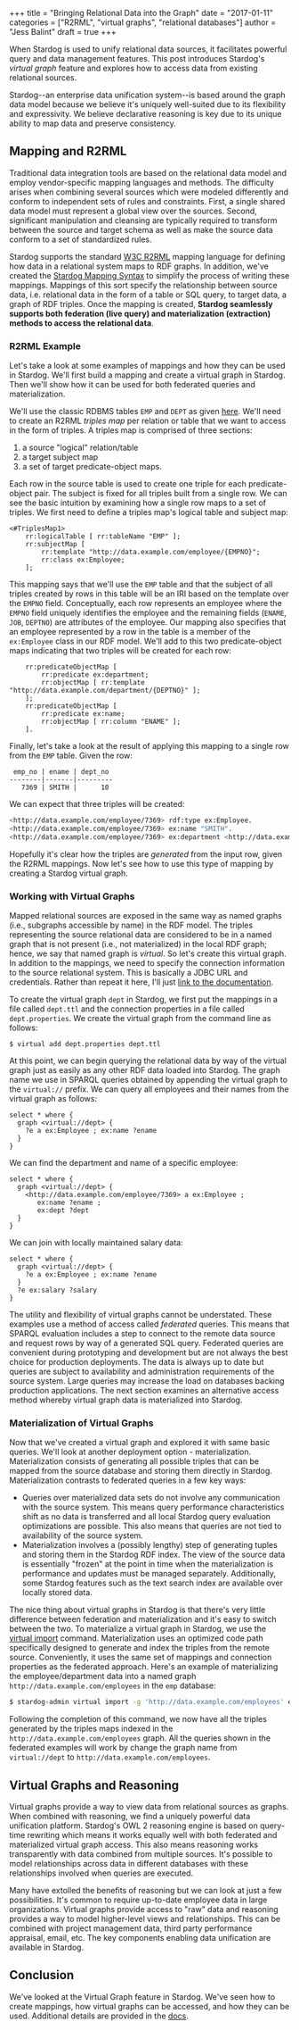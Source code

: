 +++
title = "Bringing Relational Data into the Graph"
date = "2017-01-11"
categories = ["R2RML", "virtual graphs", "relational databases"]
author = "Jess Balint"
draft = true
+++

When Stardog is used to unify relational data sources, it facilitates powerful
query and data management features. This post introduces Stardog's _virtual
graph_ feature and explores how to access data from existing relational
sources.<!--more-->

Stardog--an enterprise data unification system--is based around the graph data
model because we believe it's uniquely well-suited due to its flexibility and
expressivity. We believe declarative reasoning is key due to its unique ability
to map data and preserve consistency.

## Mapping and R2RML

Traditional data integration tools are based on the relational data model and
employ vendor-specific mapping languages and methods. The difficulty arises when
combining several sources which were modeled differently and conform to
independent sets of rules and constraints. First, a single shared data model
must represent a global view over the sources. Second, significant manipulation
and cleansing are typically required to transform between the source and target
schema as well as make the source data conform to a set of standardized rules.

Stardog supports the standard [W3C R2RML](https://www.w3.org/TR/r2rml/) mapping
language for defining how data in a relational system maps to RDF graphs. In
addition, we've created
the [Stardog Mapping Syntax](http://docs.stardog.com/#_stardog_mapping_syntax)
to simplify the process of writing these mappings. Mappings of this sort specify
the relationship between source data, i.e. relational data in the form of a
table or SQL query, to target data, a graph of RDF triples. Once the mapping is
created, **Stardog seamlessly supports both federation (live query) and
materialization (extraction) methods to access the relational data**.

### R2RML Example

Let's take a look at some examples of mappings and how they can be used in
Stardog. We'll first build a mapping and create a virtual graph in Stardog.
Then we'll show how it can be used for both federated queries and
materialization.

We'll use the classic RDBMS tables `EMP` and `DEPT` as
given [here](https://www.w3.org/TR/r2rml/#example-input-database). We'll need to
create an R2RML _triples map_ per relation or table that we want to access in
the form of triples. A triples map is comprised of three sections:

1. a source "logical" relation/table
1. a target subject map 
1. a set of target predicate-object maps. 

Each row in the source table is used to create one triple for each
predicate-object pair. The subject is fixed for all triples built from a single
row. We can see the basic intuition by examining how a single row maps to a set
of triples. We first need to define a triples map's logical table and subject
map:

```
<#TriplesMap1>
    rr:logicalTable [ rr:tableName "EMP" ];
    rr:subjectMap [
        rr:template "http://data.example.com/employee/{EMPNO}";
        rr:class ex:Employee;
    ];
```

This mapping says that we'll use the `EMP` table and that the subject of all
triples created by rows in this table will be an IRI based on the template over
the `EMPNO` field. Conceptually, each row represents an employee where the
`EMPNO` field uniquely identifies the employee and the remaining fields
(`ENAME`, `JOB`, `DEPTNO`) are attributes of the employee. Our mapping also
specifies that an employee represented by a row in the table is a member of the
`ex:Employee` class in our RDF model. We'll add to this two predicate-object
maps indicating that two triples will be created for each row:

```
    rr:predicateObjectMap [
        rr:predicate ex:department;
        rr:objectMap [ rr:template "http://data.example.com/department/{DEPTNO}" ];
    ];
    rr:predicateObjectMap [
        rr:predicate ex:name;
        rr:objectMap [ rr:column "ENAME" ];
    ].
```

Finally, let's take a look at the result of applying this mapping to a single
row from the `EMP` table. Given the row:

```
 emp_no | ename | dept_no 
--------|-------|---------
   7369 | SMITH |      10
```

We can expect that three triples will be created:

``` bash
<http://data.example.com/employee/7369> rdf:type ex:Employee.
<http://data.example.com/employee/7369> ex:name "SMITH".
<http://data.example.com/employee/7369> ex:department <http://data.example.com/department/10>.
```

Hopefully it's clear how the triples are _generated_ from the input
row, given the R2RML mappings. Now let's see how to use this type of
mapping by creating a Stardog virtual graph.

### Working with Virtual Graphs

Mapped relational sources are exposed in the same way as named graphs (i.e.,
subgraphs accessible by name) in the RDF model. The triples representing the
source relational data are considered to be in a named graph that is not present
(i.e., not materialized) in the local RDF graph; hence, we say that named graph
is _virtual_. So let's create this virtual graph. In addition to the mappings,
we need to specify the connection information to the source relational system.
This is basically a JDBC URL and credentials. Rather than repeat it here, I'll
just
[link to the documentation](http://docs.stardog.com/#_managing_virtual_graphs).

To create the virtual graph `dept` in Stardog, we first put the
mappings in a file called `dept.ttl` and the connection properties in a
file called `dept.properties`. We create the virtual graph from the
command line as follows:

```
$ virtual add dept.properties dept.ttl
```

At this point, we can begin querying the relational data by way of the
virtual graph just as easily as any other RDF data loaded into
Stardog. The graph name we use in SPARQL queries obtained by appending
the virtual graph to the `virtual://` prefix. We can query all
employees and their names from the virtual graph as follows:

```
select * where {
  graph <virtual://dept> {
    ?e a ex:Employee ; ex:name ?ename
  }
}
```

We can find the department and name of a specific employee:
```
select * where {
  graph <virtual://dept> {
    <http://data.example.com/employee/7369> a ex:Employee ;
       ex:name ?ename ;
       ex:dept ?dept
  }
}
```

We can join with locally maintained salary data:
```
select * where {
  graph <virtual://dept> {
    ?e a ex:Employee ; ex:name ?ename
  }
  ?e ex:salary ?salary
}
```

The utility and flexibility of virtual graphs cannot be
understated. These examples use a method of access called _federated_
queries. This means that SPARQL evaluation includes a step to connect
to the remote data source and request rows by way of a generated SQL
query. Federated queries are convenient during prototyping and
development but are not always the best choice for production
deployments. The data is always up to date but queries are subject to
availability and administration requirements of the source
system. Large queries may increase the load on databases backing
production applications. The next section examines an alternative
access method whereby virtual graph data is materialized into Stardog.

### Materialization of Virtual Graphs

Now that we've created a virtual graph and explored it with same basic
queries. We'll look at another deployment option -
materialization. Materialization consists of generating all possible
triples that can be mapped from the source database and storing them
directly in Stardog. Materialization contrasts to federated queries in
a few key ways:
* Queries over materialized data sets do not involve any communication
  with the source system. This means query performance characteristics
  shift as no data is transferred and all local Stardog query
  evaluation optimizations are possible. This also means that queries
  are not tied to availability of the source system.
* Materialization involves a (possibly lengthy) step of generating
  tuples and storing them in the Stardog RDF index. The view of the
  source data is essentially "frozen" at the point in time when the
  materialization is performance and updates must be managed
  separately. Additionally, some Stardog features such as the text
  search index are available over locally stored data.

The nice thing about virtual graphs in Stardog is that there's very
little difference between federation and materialization and it's easy
to switch between the two. To materialize a virtual graph in Stardog,
we use
the [virtual import](http://docs.stardog.com/man/virtual-import.html)
command. Materialization uses an optimized code path specifically
designed to generate and index the triples from the remote
source. Conveniently, it uses the same set of mappings and connection
properties as the federated approach. Here's an example of
materializing the employee/department data into a named graph
`http://data.example.com/employees` in the `emp` database:

``` bash
$ stardog-admin virtual import -g 'http://data.example.com/employees' emp dept.properties dept.ttl
```

Following the completion of this command, we now have all the triples
generated by the triples maps indexed in the
`http://data.example.com/employees` graph. All the queries shown in
the federated examples will work by change the graph name from
`virtual://dept` to `http://data.example.com/employees`.

## Virtual Graphs and Reasoning

Virtual graphs provide a way to view data from relational sources as
graphs. When combined with reasoning, we find a uniquely powerful data
unification platform. Stardog's OWL 2 reasoning engine is based on
query-time rewriting which means it works equally well with both
federated and materialized virtual graph access. This also means
reasoning works transparently with data combined from multiple
sources. It's possible to model relationships across data in different
databases with these relationships involved when queries are executed.

Many have extolled the benefits of reasoning but we can look at just a
few possibilities. It's common to require up-to-date employee data in
large organizations. Virtual graphs provide access to "raw" data and
reasoning provides a way to model higher-level views and
relationships. This can be combined with project management data,
third party performance appraisal, email, etc. The key components
enabling data unification are available in Stardog.

## Conclusion

We've looked at the Virtual Graph feature in Stardog. We've seen how
to create mappings, how virtual graphs can be accessed, and how they
can be used. Additional details are provided in
the
[docs](http://docs.stardog.com/#_structured_data_aka_virtual_graphs).
